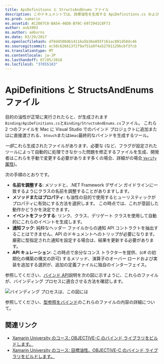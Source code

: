 ```yaml
---
title: ApiDefinitions と StructsAndEnums ファイル
description: このドキュメントでは、目標油性を生成する ApiDefinitions.cs および StructsAndEnums.cs ファイルについて説明します。 これらのファイルは、c# から OBJECTIVE-C コードへのアクセスに使用されます。
ms.prod: xamarin
ms.assetid: AC2087C0-BA54-46D8-B70C-6972941C8F73
author: asb3993
ms.author: amburns
ms.date: 03/29/2017
ms.openlocfilehash: df8d4508db14116a5b36e893f161ac891d58dc46
ms.sourcegitcommit: ec50c626613f2f9af51a9f4a52781129bcbf3fcb
ms.translationtype: MT
ms.contentlocale: ja-JP
ms.lasthandoff: 07/05/2018
ms.locfileid: "37855183"
---
```

# <a name="apidefinitions--structsandenums-files"></a>ApiDefinitions と StructsAndEnums ファイル

目的の油性が正常に実行されたらと、が生成されます`Binding/ApiDefinitions.cs`と`Binding/StructsAndEnums.cs`ファイル。
これら 2 つのファイルを Mac に Visual Studio でのバインド プロジェクトに追加またはに直接渡される、`btouch`または`bmac`最終的なバインドを生成するツール。

*一部*これら生成されたファイルがあります、必要な (など、フラグが設定されたツールによって自動的に処理できなかった問題を修正するファイルを生成、開発者はこれらを手動で変更する必要があります多くの場合、詳細がの場合[ `Verify`属性](~/cross-platform/macios/binding/objective-sharpie/platform/verify.md))。

次の手順のとおりです。

- **名前を調整する**: メソッドと、.NET Framework デザイン ガイドラインに一致するようにクラスの名前を調整することがありますします。
- **メソッドまたはプロパティ**: も油性の目的で使用するヒューリスティックがプロパティに有効にする方法を選択します。 この時点では、これが意図した動作かどうかを決定できます。
- **イベントをフックする**: リンク、クラス、デリゲート クラスを使用して自動的にこれらのイベントを生成します。
- **通知フック**: 純粋なヘッダー ファイルからの通知 API コントラクトを抽出することはできません、API のドキュメントへのトリップが必要になります。 厳密に型指定された通知を設定する場合は、結果を更新する必要があります。
- **API キュレーション**: この時点で余分なコンス トラクターを提供、(c# の初期化の構築の構文の許可) するメソッド、演算子のオーバー ロードおよび実装を追加する選択が、追加の定義ファイルに独自のインターフェイス。

参照してください、[バインド API](~/cross-platform/macios/binding/objective-c-libraries.md)説明を次の図に示すように、これらのファイルが、バインディング プロセスに適合させる方法を確認します。

![](apidefinitions-structsandenums-images/binding-flowchart.png "バインディング プロセスは、この図には")

参照してください、[型参照をバインド](~/cross-platform/macios/binding/binding-types-reference.md)のこれらのファイルの内容の詳細について。

## <a name="related-links"></a>関連リンク

- [Xamarin University のコース: OBJECTIVE-C のバインド ライブラリをビルドします。](https://university.xamarin.com/classes/track/all#building-an-objective-c-bindings-library)
- [Xamarin University のコース: 目標油性、OBJECTIVE-C のバインド ライブラリをビルドします。](https://university.xamarin.com/classes/track/all#build-an-objective-c-bindings-library-with-objective-sharpie)
